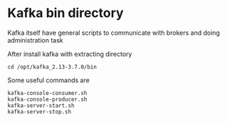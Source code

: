 # Kafka bin directory

Kafka itself have general scripts to communicate with brokers and doing administration task


After install kafka with extracting directory 


```
cd /opt/kafka_2.13-3.7.0/bin
```


Some useful commands are 

```
kafka-console-consumer.sh
kafka-console-producer.sh
kafka-server-start.sh
kafka-server-stop.sh
```

